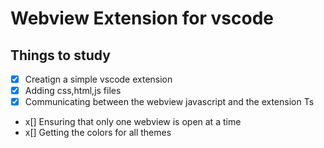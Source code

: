 # Webview Extension for vscode

## Things to study

- [x] Creatign a simple vscode extension
- [x] Adding css,html,js files
- [x] Communicating between the webview javascript and the extension Ts
- x[] Ensuring that only one webview is open at a time
- x[] Getting the colors for all themes 
